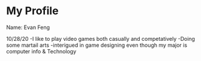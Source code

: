 # My Profile
Name: Evan Feng

10/28/20
-I like to play video games both casually and competatively 
-Doing some martail arts
-interigued in game designing even though my major is computer info & Technology
